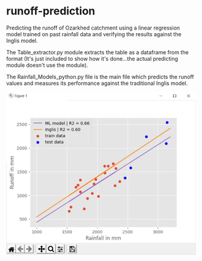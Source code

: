 # runoff-prediction
Predicting the runoff of Ozarkhed catchment using a linear regression model trained on past rainfall data and verifying the results against the Inglis model.

The Table_extractor.py module extracts the table as a dataframe from the format (It's just included to show how it's done...the actual predicting module doesn't use the module).

The Rainfall_Models_python.py file is the main file which predicts the runoff values and measures its performance against the traditional Inglis model.


![Alt Text](plot.jpg)
